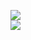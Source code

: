 [![](https://img.shields.io/badge/Made%20With-Github%20Spray-lightgrey.svg?style=for-the-badge&logo=github)](https://github.com/Annihil/github-spray#3431)  
[![](https://i.imgur.com/2DrTn0Z.gif)](https://github.com/Annihil/github-spray)
